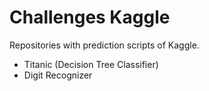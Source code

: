 # Challenges Kaggle
Repositories with prediction scripts of Kaggle.
* Titanic (Decision Tree Classifier)
* Digit Recognizer
